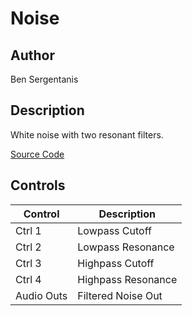 # Noise

## Author

Ben Sergentanis


## Description
White noise with two resonant filters.

[Source Code](https://github.com/electro-smith/DaisyExamples/tree/master/patch/MultiDelay)

## Controls

| Control | Description |
| --- | --- |
| Ctrl 1 | Lowpass Cutoff |
| Ctrl 2 | Lowpass Resonance |
| Ctrl 3 | Highpass Cutoff |
| Ctrl 4 | Highpass Resonance|
| Audio Outs | Filtered Noise Out |


